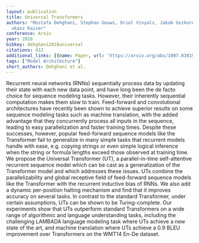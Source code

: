 ```yaml
---
layout: publication
title: Universal Transformers
authors: "Mostafa Dehghani, Stephan Gouws, Oriol Vinyals, Jakob Uszkoreit, \u0141\
  ukasz Kaiser"
conference: Arxiv
year: 2018
bibkey: dehghani2018universal
citations: 412
additional_links: [{name: Paper, url: 'https://arxiv.org/abs/1807.03819'}]
tags: ["Model Architecture"]
short_authors: Dehghani et al.
---
```

Recurrent neural networks (RNNs) sequentially process data by updating their
state with each new data point, and have long been the de facto choice for
sequence modeling tasks. However, their inherently sequential computation makes
them slow to train. Feed-forward and convolutional architectures have recently
been shown to achieve superior results on some sequence modeling tasks such as
machine translation, with the added advantage that they concurrently process
all inputs in the sequence, leading to easy parallelization and faster training
times. Despite these successes, however, popular feed-forward sequence models
like the Transformer fail to generalize in many simple tasks that recurrent
models handle with ease, e.g. copying strings or even simple logical inference
when the string or formula lengths exceed those observed at training time. We
propose the Universal Transformer (UT), a parallel-in-time self-attentive
recurrent sequence model which can be cast as a generalization of the
Transformer model and which addresses these issues. UTs combine the
parallelizability and global receptive field of feed-forward sequence models
like the Transformer with the recurrent inductive bias of RNNs. We also add a
dynamic per-position halting mechanism and find that it improves accuracy on
several tasks. In contrast to the standard Transformer, under certain
assumptions, UTs can be shown to be Turing-complete. Our experiments show that
UTs outperform standard Transformers on a wide range of algorithmic and
language understanding tasks, including the challenging LAMBADA language
modeling task where UTs achieve a new state of the art, and machine translation
where UTs achieve a 0.9 BLEU improvement over Transformers on the WMT14 En-De
dataset.